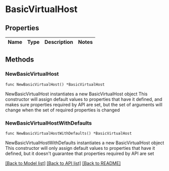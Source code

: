 # BasicVirtualHost

## Properties

Name | Type | Description | Notes
------------ | ------------- | ------------- | -------------

## Methods

### NewBasicVirtualHost

`func NewBasicVirtualHost() *BasicVirtualHost`

NewBasicVirtualHost instantiates a new BasicVirtualHost object
This constructor will assign default values to properties that have it defined,
and makes sure properties required by API are set, but the set of arguments
will change when the set of required properties is changed

### NewBasicVirtualHostWithDefaults

`func NewBasicVirtualHostWithDefaults() *BasicVirtualHost`

NewBasicVirtualHostWithDefaults instantiates a new BasicVirtualHost object
This constructor will only assign default values to properties that have it defined,
but it doesn't guarantee that properties required by API are set


[[Back to Model list]](../README.md#documentation-for-models) [[Back to API list]](../README.md#documentation-for-api-endpoints) [[Back to README]](../README.md)


